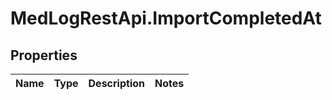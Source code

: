 # MedLogRestApi.ImportCompletedAt

## Properties

Name | Type | Description | Notes
------------ | ------------- | ------------- | -------------


